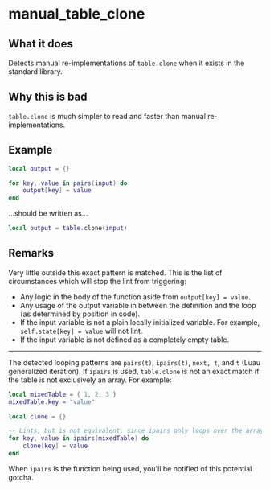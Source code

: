 # manual_table_clone
## What it does
Detects manual re-implementations of `table.clone` when it exists in the standard library.

## Why this is bad
`table.clone` is much simpler to read and faster than manual re-implementations.

## Example
```lua
local output = {}

for key, value in pairs(input) do
    output[key] = value
end
```

...should be written as...

```lua
local output = table.clone(input)
```

## Remarks
Very little outside this exact pattern is matched. This is the list of circumstances which will stop the lint from triggering:

- Any logic in the body of the function aside from `output[key] = value`.
- Any usage of the output variable in between the definition and the loop (as determined by position in code).
- If the input variable is not a plain locally initialized variable. For example, `self.state[key] = value` will not lint.
- If the input variable is not defined as a completely empty table.

---

The detected looping patterns are `pairs(t)`, `ipairs(t)`, `next, t`, and `t` (Luau generalized iteration). If `ipairs` is used, `table.clone` is not an exact match if the table is not exclusively an array. For example:

```lua
local mixedTable = { 1, 2, 3 }
mixedTable.key = "value"

local clone = {}

-- Lints, but is not equivalent, since ipairs only loops over the array part.
for key, value in ipairs(mixedTable) do
    clone[key] = value
end
```

When `ipairs` is the function being used, you'll be notified of this potential gotcha.
